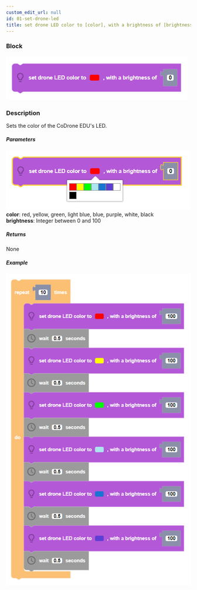 ```yaml
---
custom_edit_url: null
id: 01-set-drone-led
title: set drone LED color to [color], with a brightness of [brightness]
---
```


### Block

![set drone led block image](set_drone_led.PNG)

### Description

Sets the color of the CoDrone EDU's LED.

##### Parameters
![set drone led block param image](set_drone_led_params.PNG)<br />
**color**: red, yellow, green, light blue, blue, purple, white, black <br />
**brightness**: Integer between 0 and 100 <br /> 

##### Returns

None

##### Example

![set drone led example](set_drone_led_example.PNG)
